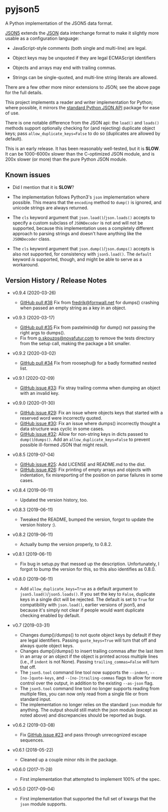 # pyjson5

A Python implementation of the JSON5 data format.

[JSON5](https://json5.org) extends the
[JSON](http://www.json.org) data interchange format to make it
slightly more usable as a configuration language:

* JavaScript-style comments (both single and multi-line) are legal.

* Object keys may be unquoted if they are legal ECMAScript identifiers

* Objects and arrays may end with trailing commas.

* Strings can be single-quoted, and multi-line string literals are allowed.

There are a few other more minor extensions to JSON; see the above page for
the full details.

This project implements a reader and writer implementation for Python;
where possible, it mirrors the
[standard Python JSON API](https://docs.python.org/library/json.html)
package for ease of use.

There is one notable difference from the JSON api: the `load()` and
`loads()` methods support optionally checking for (and rejecting) duplicate
object keys; pass `allow_duplicate_keys=False` to do so (duplicates are
allowed by default).

This is an early release. It has been reasonably well-tested, but it is
**SLOW**. It can be 1000-6000x slower than the C-optimized JSON module,
and is 200x slower (or more) than the pure Python JSON module.

## Known issues

* Did I mention that it is **SLOW**?

* The implementation follows Python3's `json` implementation where
  possible. This means that the `encoding` method to `dump()` is
  ignored, and unicode strings are always returned.

* The `cls` keyword argument that `json.load()`/`json.loads()` accepts
  to specify a custom subclass of ``JSONDecoder`` is not and will not be
  supported, because this implementation uses a completely different
  approach to parsing strings and doesn't have anything like the
  `JSONDecoder` class.

* The `cls` keyword argument that `json.dump()`/`json.dumps()` accepts
  is also not supported, for consistency with `json5.load()`. The `default`
  keyword *is* supported, though, and might be able to serve as a
  workaround.

## Version History / Release Notes

* v0.9.4 (2020-03-26)
    * [GitHub pull #38](https://github.com/dpranke/pyjson5/pull/38)
      Fix from fredrik@fornwall.net for dumps() crashing when passed
      an empty string as a key in an object.

* v0.9.3 (2020-03-17)
    * [GitHub pull #35](https://github.com/dpranke/pyjson5/pull/35)
      Fix from pastelmind@ for dump() not passing the right args to dumps().
    * Fix from p.skouzos@novafutur.com to remove the tests directory from
      the setup call, making the package a bit smaller.

* v0.9.2 (2020-03-02)
    * [GitHub pull #34](https://github.com/dpranke/pyjson5/pull/34)
      Fix from roosephu@ for a badly formatted nested list.

* v0.9.1 (2020-02-09)
    * [GitHub issue #33](https://github.com/dpranke/pyjson5/issues/33):
       Fix stray trailing comma when dumping an object with an invalid key.

* v0.9.0 (2020-01-30)
    * [GitHub issue #29](https://github.com/dpranke/pyjson5/issues/29):
       Fix an issue where objects keys that started with a reserved
       word were incorrectly quoted.
    * [GitHub issue #30](https://github.com/dpranke/pyjson5/issues/30):
       Fix an issue where dumps() incorrectly thought a data structure
       was cyclic in some cases.
    * [GitHub issue #32](https://github.com/dpranke/pyjson5/issues/32):
       Allow for non-string keys in dicts passed to ``dump()``/``dumps()``.
       Add an ``allow_duplicate_keys=False`` to prevent possible
       ill-formed JSON that might result.

* v0.8.5 (2019-07-04)
    * [GitHub issue #25](https://github.com/dpranke/pyjson5/issues/25):
      Add LICENSE and README.md to the dist.
    * [GitHub issue #26](https://github.com/dpranke/pyjson5/issues/26):
      Fix printing of empty arrays and objects with indentation, fix
      misreporting of the position on parse failures in some cases.

* v0.8.4 (2019-06-11)
    * Updated the version history, too.

* v0.8.3 (2019-06-11)
    * Tweaked the README, bumped the version, forgot to update the version
      history :).

* v0.8.2 (2019-06-11)
    * Actually bump the version properly, to 0.8.2.

* v0.8.1 (2019-06-11)
    * Fix bug in setup.py that messed up the description. Unfortunately,
      I forgot to bump the version for this, so this also identifies as 0.8.0.

* v0.8.0 (2019-06-11)
    * Add `allow_duplicate_keys=True` as a default argument to
      `json5.load()`/`json5.loads()`. If you set the key to `False`, duplicate
      keys in a single dict will be rejected. The default is set to `True`
      for compatibility with `json.load()`, earlier versions of json5, and
      because it's simply not clear if people would want duplicate checking
      enabled by default.

* v0.7 (2019-03-31)
    * Changes dump()/dumps() to not quote object keys by default if they are
      legal identifiers. Passing `quote_keys=True` will turn that off
      and always quote object keys.
    * Changes dump()/dumps() to insert trailing commas after the last item
      in an array or an object if the object is printed across multiple lines
      (i.e., if `indent` is not None). Passing `trailing_commas=False` will
      turn that off.
    * The `json5.tool` command line tool now supports the `--indent`,
      `--[no-]quote-keys`, and `--[no-]trailing-commas` flags to allow
      for more control over the output, in addition to the existing
      `--as-json` flag.
    * The `json5.tool` command line tool no longer supports reading from
      multiple files, you can now only read from a single file or
      from standard input.
    * The implementation no longer relies on the standard `json` module
      for anything. The output should still match the json module (except
      as noted above) and discrepancies should be reported as bugs.

* v0.6.2 (2019-03-08)
    * Fix [GitHub issue #23](https://github.com/dpranke/pyjson5/issues/23) and
      pass through unrecognized escape sequences.

* v0.6.1 (2018-05-22)
    * Cleaned up a couple minor nits in the package.

* v0.6.0 (2017-11-28)
    * First implementation that attempted to implement 100% of the spec.

* v0.5.0 (2017-09-04)
    * First implementation that supported the full set of kwargs that
      the `json` module supports.
